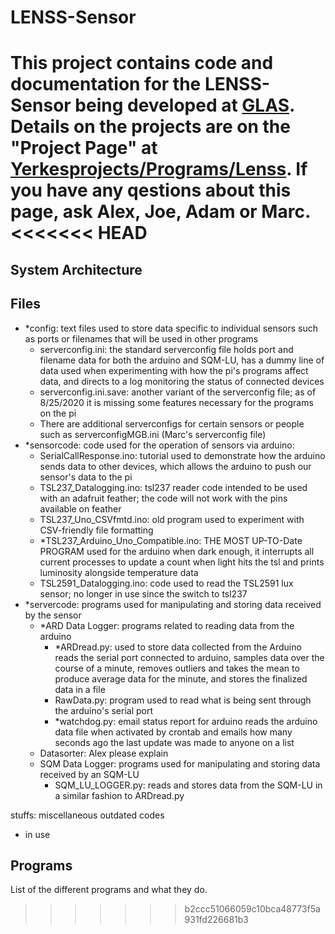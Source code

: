 # LENSS-Sensor
This project contains code and documentation for the LENSS-Sensor being developed at [GLAS](https://www.glaseducation.org). Details on the projects are on the "Project Page" at [Yerkesprojects/Programs/Lenss](https://sites.google.com/a/starsatyerkes.net/yerkesprojects/programs/lenss). If you have any qestions about this page, ask Alex, Joe, Adam or Marc.
<<<<<<< HEAD
=======

## System Architecture

## Files
  * *config: text files used to store data specific to individual sensors such as ports or filenames that will be used in other programs
     * serverconfig.ini: the standard serverconfig file holds port and filename data for both the arduino and SQM-LU, has a dummy line of data used when experimenting with how the pi's programs affect data, and directs to a log monitoring the status of connected devices
    * serverconfig.ini.save: another variant of the serverconfig file; as of 8/25/2020 it is missing some features necessary for the programs on the pi
    * There are additional serverconfigs for certain sensors or people such as serverconfigMGB.ini (Marc's serverconfig file)
  * *sensorcode: code used for the operation of sensors via arduino:
    * SerialCallResponse.ino: tutorial used to demonstrate how the arduino sends data to other devices, which allows the arduino to push our sensor's data to the pi
    * TSL237_Datalogging.ino: tsl237 reader code intended to be used with an adafruit feather; the code will not work with the pins available on feather
    * TSL237_Uno_CSVfmtd.ino: old program used to experiment with CSV-friendly file formatting
    * *TSL237_Arduino_Uno_Compatible.ino: THE MOST UP-TO-Date PROGRAM used for the arduino when dark enough, it interrupts all current processes to update a count when light hits the tsl and prints luminosity alongside temperature data
    * TSL2591_Datalogging.ino: code used to read the TSL2591 lux sensor; no longer in use since the switch to tsl237
  * *servercode: programs used for manipulating and storing data received by the sensor
    * *ARD Data Logger: programs related to reading data from the arduino
      * *ARDread.py: used to store data collected from the Arduino reads the serial port connected to arduino, samples data over the course of a minute, removes outliers and takes the mean to produce average data for the minute, and  stores the finalized data in a file
      * RawData.py: program used to read what is being sent through the arduino's serial port
      * *watchdog.py: email status report for arduino reads the arduino data file when activated by crontab and emails how many seconds ago the last update was made to anyone on a list
    * Datasorter: Alex please explain
    * SQM Data Logger: programs used for manipulating and storing data received by an SQM-LU
      * SQM_LU_LOGGER.py: reads and stores data from the SQM-LU in a similar fashion to ARDread.py

stuffs: miscellaneous outdated codes

* in use

## Programs
List of the different programs and what they do.
>>>>>>> b2ccc51066059c10bca48773f5a931fd226681b3
